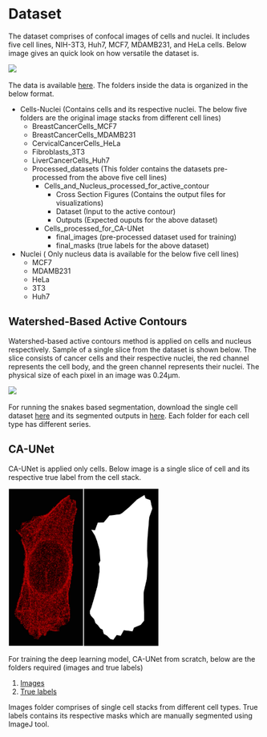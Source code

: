 
# Dataset
The dataset comprises of confocal images of cells and nuclei. It includes five cell lines, NIH-3T3, Huh7, MCF7, MDAMB231, and HeLa cells. Below image gives an quick look on how versatile the dataset is. 

<img src="https://github.com/iitgoa-ml/cell-segmentation/blob/master/data/img/five_diff_types_cells.jpg" style="width: 1100px; height: auto;">

The data is available [here](https://drive.google.com/drive/folders/1OpHNcURcIR1LfboVWk-IzWpp2xeMjIuX?usp=sharing). The folders inside the data is organized in the below format. 
* Cells-Nuclei (Contains cells and its respective nuclei. The below five folders are the original image stacks from different cell lines)
  * BreastCancerCells_MCF7
  * BreastCancerCells_MDAMB231
  * CervicalCancerCells_HeLa
  * Fibroblasts_3T3
  * LiverCancerCells_Huh7
  * Processed_datasets (This folder contains the datasets pre-processed from the above five cell lines)
    * Cells_and_Nucleus_processed_for_active_contour
      * Cross Section Figures (Contains the output files for visualizations)
      * Dataset (Input to the active contour)
      * Outputs (Expected ouputs for the above dataset)
    * Cells_processed_for_CA-UNet
      * final_images (pre-processed dataset used for training)
      * final_masks (true labels for the above dataset)
* Nuclei ( Only nucleus data is available for the below five cell lines)
  * MCF7
  * MDAMB231
  * HeLa
  * 3T3
  * Huh7

## Watershed-Based Active Contours
Watershed-based active contours method is applied on cells and nucleus respectively. 
Sample of a single slice from the dataset is shown below. The slice consists of cancer cells and their respective nuclei, the red channel represents the cell body, and the green channel represents their nuclei. The physical size of each pixel in an image was 0.24μm.

<img src="https://github.com/iitgoa-ml/cell-segmentation/blob/master/data/img/fig1.1.jpeg" style="width: 400px; height: auto;">

For running the snakes based segmentation, download the single cell dataset [here](https://drive.google.com/drive/folders/1pF_CMN2xSa-uDNoAEBFeSwOR3odVDFmu?usp=sharing) and its segmented outputs in [here](https://drive.google.com/drive/folders/1AzJdeFaWMrHG-7JSksVIEMJPHbz67shV?usp=sharing). Each folder for each cell type has different series.

## CA-UNet
CA-UNet is applied only cells. Below image is a single slice of cell and its respective true label from the cell stack. 

<img src="https://github.com/iitgoa-ml/3d-cells-nuclei-segmentation/blob/master/cells/CA-UNet/img/single_cells.jpg" style="width: 300px; height: auto;">

For training the deep learning model, CA-UNet from scratch, below are the folders required (images and true labels)

1. [Images](https://drive.google.com/file/d/1SqBszFNqwly6LsILFYyEc6e_QWrqB_gg/view?usp=sharing)
2. [True labels](https://drive.google.com/file/d/1NVauota4nr1uI2kvt9aGkzeXgEa_813T/view?usp=sharing)

Images folder comprises of single cell stacks from different cell types. True labels contains its respective masks which are manually segmented using ImageJ tool. 




 



